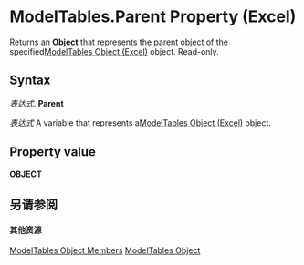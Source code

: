 
# ModelTables.Parent Property (Excel)

Returns an  **Object** that represents the parent object of the specified[ModelTables Object (Excel)](1d1cda4a-2472-4f1e-2725-cc39b2cf086c.md) object. Read-only.


## Syntax

 _表达式_. **Parent**

 _表达式_ A variable that represents a[ModelTables Object (Excel)](1d1cda4a-2472-4f1e-2725-cc39b2cf086c.md) object.


## Property value

 **OBJECT**


## 另请参阅


#### 其他资源


[ModelTables Object Members](http://msdn.microsoft.com/library/d0b0e342-d7ad-46e7-1d60-8e5297b9e2fb%28Office.15%29.aspx)
[ModelTables Object](1d1cda4a-2472-4f1e-2725-cc39b2cf086c.md)